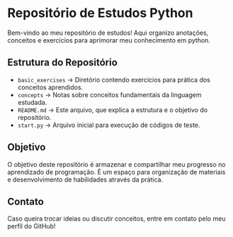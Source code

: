 # Repositório de Estudos Python

Bem-vindo ao meu repositório de estudos! Aqui organizo anotações, conceitos e exercícios para aprimorar meu conhecimento em python.

## Estrutura do Repositório

- ```basic_exercises``` → Diretório contendo exercícios para prática dos conceitos aprendidos.
- ```concepts``` → Notas sobre conceitos fundamentais da linguagem estudada.
- ```README.md``` → Este arquivo, que explica a estrutura e o objetivo do repositório.
- ```start.py``` → Arquivo inicial para execução de códigos de teste.

## Objetivo

O objetivo deste repositório é armazenar e compartilhar meu progresso no aprendizado de programação. É um espaço para organização de materiais e desenvolvimento de habilidades através da prática.


## Contato

Caso queira trocar ideias ou discutir conceitos, entre em contato pelo meu perfil do GitHub!





